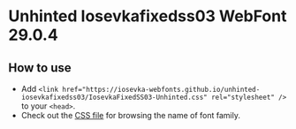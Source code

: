 # Unhinted Iosevkafixedss03 WebFont 29.0.4

## How to use

- Add `<link href="https://iosevka-webfonts.github.io/unhinted-iosevkafixedss03/IosevkaFixedSS03-Unhinted.css" rel="stylesheet" />` to your `<head>`.
- Check out the [CSS file](./IosevkaFixedSS03-Unhinted.css) for browsing the name of font family.
